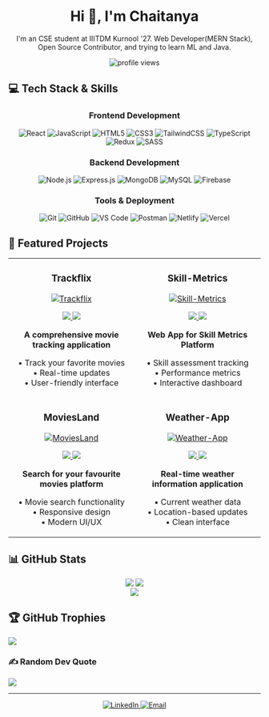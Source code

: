<h1 align="center">Hi 👋, I'm Chaitanya</h1>
<p align="center">
I'm an CSE student at IIITDM Kurnool '27.
Web Developer(MERN Stack), Open Source Contributor, and trying to learn ML and Java.
</p>
<p align="center">
  <img src="https://komarev.com/ghpvc/?username=ChaitanyaJx&label=Profile%20views&color=0e75b6&style=flat" alt="profile views" />
</p>

## 💻 Tech Stack & Skills

<div align="center">

### Frontend Development
![React](https://img.shields.io/badge/React-1a1b27?style=for-the-badge&logo=react&logoColor=61DAFB)
![JavaScript](https://img.shields.io/badge/JavaScript-1a1b27?style=for-the-badge&logo=javascript&logoColor=F7DF1E)
![HTML5](https://img.shields.io/badge/HTML5-1a1b27?style=for-the-badge&logo=html5&logoColor=E34F26)
![CSS3](https://img.shields.io/badge/CSS3-1a1b27?style=for-the-badge&logo=css3&logoColor=1572B6)
![TailwindCSS](https://img.shields.io/badge/Tailwind-1a1b27?style=for-the-badge&logo=tailwind-css&logoColor=38B2AC)
![TypeScript](https://img.shields.io/badge/TypeScript-1a1b27?style=for-the-badge&logo=typescript&logoColor=3178C6)
![Redux](https://img.shields.io/badge/Redux-1a1b27?style=for-the-badge&logo=redux&logoColor=764ABC)
![SASS](https://img.shields.io/badge/SASS-1a1b27?style=for-the-badge&logo=sass&logoColor=CC6699)

### Backend Development
![Node.js](https://img.shields.io/badge/Node.js-1a1b27?style=for-the-badge&logo=node.js&logoColor=43853D)
![Express.js](https://img.shields.io/badge/Express.js-1a1b27?style=for-the-badge&logo=express&logoColor=white)
![MongoDB](https://img.shields.io/badge/MongoDB-1a1b27?style=for-the-badge&logo=mongodb&logoColor=4EA94B)
![MySQL](https://img.shields.io/badge/MySQL-1a1b27?style=for-the-badge&logo=mysql&logoColor=4479A1)
![Firebase](https://img.shields.io/badge/Firebase-1a1b27?style=for-the-badge&logo=firebase&logoColor=FFCA28)

### Tools & Deployment
![Git](https://img.shields.io/badge/Git-1a1b27?style=for-the-badge&logo=git&logoColor=F05032)
![GitHub](https://img.shields.io/badge/GitHub-1a1b27?style=for-the-badge&logo=github&logoColor=white)
![VS Code](https://img.shields.io/badge/VS_Code-1a1b27?style=for-the-badge&logo=visual-studio-code&logoColor=007ACC)
![Postman](https://img.shields.io/badge/Postman-1a1b27?style=for-the-badge&logo=postman&logoColor=FF6C37)
![Netlify](https://img.shields.io/badge/Netlify-1a1b27?style=for-the-badge&logo=netlify&logoColor=00C7B7)
![Vercel](https://img.shields.io/badge/Vercel-1a1b27?style=for-the-badge&logo=vercel&logoColor=white)
</div>

## 🚀 Featured Projects

<div align="center">

<table>
<tr>
<td width="50%">
<h3 align="center">Trackflix</h3>
<div align="center">
<a href="https://github.com/ChaitanyaJx/Trackflix" target="_blank"><img src="https://img.shields.io/badge/CODE-1a1b27?style=for-the-badge&logo=github&logoColor=white" alt="Trackflix"/></a>
<p>
<a href="https://github.com/ChaitanyaJx/Trackflix" target="_blank">
<img src="https://img.shields.io/badge/JavaScript-1a1b27?style=flat&logo=javascript&logoColor=F7DF1E"/>
<img src="https://img.shields.io/badge/React-1a1b27?style=flat&logo=react&logoColor=61DAFB"/>
</a>
</p>
<p><strong>A comprehensive movie tracking application</strong></p>
<p>• Track your favorite movies<br>• Real-time updates<br>• User-friendly interface</p>
</div>
</td>
<td width="50%">
<h3 align="center">Skill-Metrics</h3>
<div align="center">
<a href="https://github.com/ChaitanyaJx/Skill-Metrics" target="_blank"><img src="https://img.shields.io/badge/CODE-1a1b27?style=for-the-badge&logo=github&logoColor=white" alt="Skill-Metrics"/></a>
<p>
<a href="https://github.com/ChaitanyaJx/Skill-Metrics" target="_blank">
<img src="https://img.shields.io/badge/JavaScript-1a1b27?style=flat&logo=javascript&logoColor=F7DF1E"/>
<img src="https://img.shields.io/badge/React-1a1b27?style=flat&logo=react&logoColor=61DAFB"/>
</a>
</p>
<p><strong>Web App for Skill Metrics Platform</strong></p>
<p>• Skill assessment tracking<br>• Performance metrics<br>• Interactive dashboard</p>
</div>
</td>
</tr>

<tr>
<td width="50%">
<h3 align="center">MoviesLand</h3>
<div align="center">
<a href="https://github.com/ChaitanyaJx/MoviesLand" target="_blank"><img src="https://img.shields.io/badge/CODE-1a1b27?style=for-the-badge&logo=github&logoColor=white" alt="MoviesLand"/></a>
<p>
<a href="https://github.com/ChaitanyaJx/MoviesLand" target="_blank">
<img src="https://img.shields.io/badge/CSS-1a1b27?style=flat&logo=css3&logoColor=1572B6"/>
<img src="https://img.shields.io/badge/JavaScript-1a1b27?style=flat&logo=javascript&logoColor=F7DF1E"/>
</a>
</p>
<p><strong>Search for your favourite movies platform</strong></p>
<p>• Movie search functionality<br>• Responsive design<br>• Modern UI/UX</p>
</div>
</td>
<td width="50%">
<h3 align="center">Weather-App</h3>
<div align="center">
<a href="https://github.com/ChaitanyaJx/Weather-App" target="_blank"><img src="https://img.shields.io/badge/CODE-1a1b27?style=for-the-badge&logo=github&logoColor=white" alt="Weather-App"/></a>
<p>
<a href="https://github.com/ChaitanyaJx/Weather-App" target="_blank">
<img src="https://img.shields.io/badge/HTML-1a1b27?style=flat&logo=html5&logoColor=E34F26"/>
<img src="https://img.shields.io/badge/CSS-1a1b27?style=flat&logo=css3&logoColor=1572B6"/>
</a>
</p>
<p><strong>Real-time weather information application</strong></p>
<p>• Current weather data<br>• Location-based updates<br>• Clean interface</p>
</div>
</td>
</tr>
</table>

</div>

## 📊 GitHub Stats

<div align="center">
  
![](https://github-readme-stats.vercel.app/api?username=ChaitanyaJx&theme=github_dark&hide_border=true&include_all_commits=true&count_private=true)
![](https://github-readme-streak-stats.herokuapp.com/?user=ChaitanyaJx&theme=github_dark&hide_border=true)<br/>
![](https://github-readme-stats.vercel.app/api/top-langs/?username=ChaitanyaJx&theme=github_dark&hide_border=true&include_all_commits=true&count_private=true&layout=compact)

</div>

## 🏆 GitHub Trophies
![](https://github-profile-trophy.vercel.app/?username=ChaitanyaJx&theme=darkhub&no-frame=true&no-bg=false&margin-w=4)

### ✍️ Random Dev Quote
![](https://quotes-github-readme.vercel.app/api?type=horizontal&theme=dark)

---

<p align="center">
  <a href="https://www.linkedin.com/in/chaitanya-jambhulkar-895991229/">
    <img src="https://img.shields.io/badge/LinkedIn-1a1b27?style=for-the-badge&logo=linkedin&logoColor=0077B5" alt="LinkedIn"/>
  </a>
  <a href="mailto:chaitanyajambhulkar768@gmail.com">
    <img src="https://img.shields.io/badge/Email-1a1b27?style=for-the-badge&logo=gmail&logoColor=D14836" alt="Email"/>
  </a>
</p>

